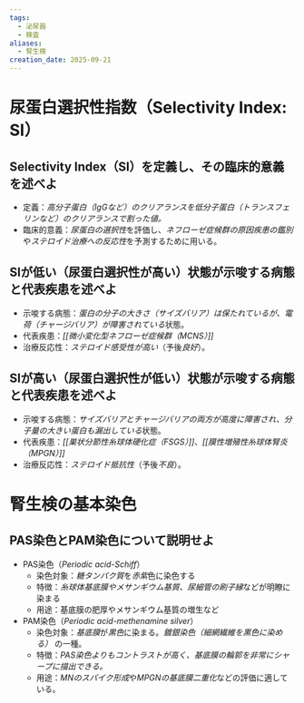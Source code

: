 ```yaml
---
tags:
  - 泌尿器
  - 検査
aliases:
  - 腎生検
creation_date: 2025-09-21
---
```

# 尿蛋白選択性指数（Selectivity Index: SI）
## Selectivity Index（SI）を定義し、その臨床的意義を述べよ
- 定義：*高分子蛋白（IgGなど）のクリアランスを低分子蛋白（トランスフェリンなど）のクリアランスで割った値。*
- 臨床的意義：*尿蛋白の選択性*を評価し、*ネフローゼ症候群の原因疾患の鑑別*や*ステロイド治療への反応性*を予測するために用いる。

## SIが低い（尿蛋白選択性が高い）状態が示唆する病態と代表疾患を述べよ
- 示唆する病態：*蛋白の分子の大きさ（サイズバリア）は保たれているが、電荷（チャージバリア）が障害されている*状態。
- 代表疾患：*[[微小変化型ネフローゼ症候群（MCNS）]]*
- 治療反応性：*ステロイド感受性が高い*（予後*良好*）。

## SIが高い（尿蛋白選択性が低い）状態が示唆する病態と代表疾患を述べよ
- 示唆する病態：*サイズバリアとチャージバリアの両方が高度に障害され、分子量の大きい蛋白も漏出している*状態。
- 代表疾患：*[[巣状分節性糸球体硬化症（FSGS）]]*、*[[膜性増殖性糸球体腎炎（MPGN）]]*
- 治療反応性：*ステロイド抵抗性*（予後*不良*）。

# 腎生検の基本染色
## PAS染色とPAM染色について説明せよ
- PAS染色（*Periodic acid-Schiff*）
	- 染色対象：*糖タンパク質*を*赤紫*色に染色する
	- 特徴：*糸球体基底膜やメサンギウム基質、尿細管の刷子縁*などが明瞭に染まる
	- 用途：基底膜の肥厚やメサンギウム基質の増生など
- PAM染色（*Periodic acid-methenamine silver*）
	- 染色対象：*基底膜*が*黒色*に染まる。*鍍銀染色（細網繊維を黒色に染める）* の一種。 
	- 特徴：*PAS染色よりもコントラストが高く、基底膜の輪郭を非常にシャープに描出できる。*
	- 用途：*MNのスパイク形成*や*MPGNの基底膜二重化*などの評価に適している。